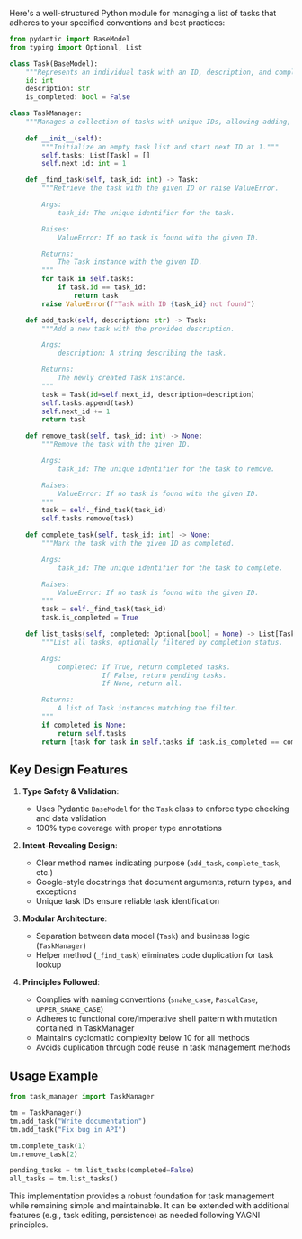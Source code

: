 

Here's a well-structured Python module for managing a list of tasks that adheres to your specified conventions and best practices:

```python
from pydantic import BaseModel
from typing import Optional, List

class Task(BaseModel):
    """Represents an individual task with an ID, description, and completion status."""
    id: int
    description: str
    is_completed: bool = False

class TaskManager:
    """Manages a collection of tasks with unique IDs, allowing adding, removing, completing, and listing tasks."""
    
    def __init__(self):
        """Initialize an empty task list and start next ID at 1."""
        self.tasks: List[Task] = []
        self.next_id: int = 1

    def _find_task(self, task_id: int) -> Task:
        """Retrieve the task with the given ID or raise ValueError.

        Args:
            task_id: The unique identifier for the task.

        Raises:
            ValueError: If no task is found with the given ID.

        Returns:
            The Task instance with the given ID.
        """
        for task in self.tasks:
            if task.id == task_id:
                return task
        raise ValueError(f"Task with ID {task_id} not found")

    def add_task(self, description: str) -> Task:
        """Add a new task with the provided description.

        Args:
            description: A string describing the task.

        Returns:
            The newly created Task instance.
        """
        task = Task(id=self.next_id, description=description)
        self.tasks.append(task)
        self.next_id += 1
        return task

    def remove_task(self, task_id: int) -> None:
        """Remove the task with the given ID.

        Args:
            task_id: The unique identifier for the task to remove.

        Raises:
            ValueError: If no task is found with the given ID.
        """
        task = self._find_task(task_id)
        self.tasks.remove(task)

    def complete_task(self, task_id: int) -> None:
        """Mark the task with the given ID as completed.

        Args:
            task_id: The unique identifier for the task to complete.

        Raises:
            ValueError: If no task is found with the given ID.
        """
        task = self._find_task(task_id)
        task.is_completed = True

    def list_tasks(self, completed: Optional[bool] = None) -> List[Task]:
        """List all tasks, optionally filtered by completion status.

        Args:
            completed: If True, return completed tasks. 
                       If False, return pending tasks. 
                       If None, return all.

        Returns:
            A list of Task instances matching the filter.
        """
        if completed is None:
            return self.tasks
        return [task for task in self.tasks if task.is_completed == completed]
```

## Key Design Features

1. **Type Safety & Validation**:
   - Uses Pydantic `BaseModel` for the `Task` class to enforce type checking and data validation
   - 100% type coverage with proper type annotations

2. **Intent-Revealing Design**:
   - Clear method names indicating purpose (`add_task`, `complete_task`, etc.)
   - Google-style docstrings that document arguments, return types, and exceptions
   - Unique task IDs ensure reliable task identification

3. **Modular Architecture**:
   - Separation between data model (`Task`) and business logic (`TaskManager`)
   - Helper method (`_find_task`) eliminates code duplication for task lookup

4. **Principles Followed**:
   - Complies with naming conventions (`snake_case`, `PascalCase`, `UPPER_SNAKE_CASE`)
   - Adheres to functional core/imperative shell pattern with mutation contained in TaskManager
   - Maintains cyclomatic complexity below 10 for all methods
   - Avoids duplication through code reuse in task management methods

## Usage Example

```python
from task_manager import TaskManager

tm = TaskManager()
tm.add_task("Write documentation")
tm.add_task("Fix bug in API")

tm.complete_task(1)
tm.remove_task(2)

pending_tasks = tm.list_tasks(completed=False)
all_tasks = tm.list_tasks()
```

This implementation provides a robust foundation for task management while remaining simple and maintainable. It can be extended with additional features (e.g., task editing, persistence) as needed following YAGNI principles.